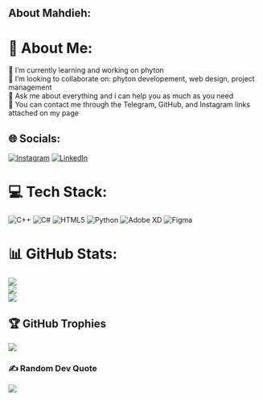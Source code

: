 ## About Mahdieh: 

# 💫 About Me:
🐍 I’m currently learning and working on phyton<br>🧠 I’m looking to collaborate on: phyton developement, web design, project management<br>📖 Ask me about everything and i can help you as much as you need<br>🔗 You can contact me through the Telegram, GitHub, and Instagram links attached on my page


## 🌐 Socials:
[![Instagram](https://img.shields.io/badge/Instagram-%23E4405F.svg?logo=Instagram&logoColor=white)](https://instagram.com/https://instagram.com/mahdieh_mo) [![LinkedIn](https://img.shields.io/badge/LinkedIn-%230077B5.svg?logo=linkedin&logoColor=white)](https://linkedin.com/in/https://www.linkedin.com/in/mahdieh-mokhtari-60836b279) 

# 💻 Tech Stack:
![C++](https://img.shields.io/badge/c++-%2300599C.svg?style=for-the-badge&logo=c%2B%2B&logoColor=white) ![C#](https://img.shields.io/badge/c%23-%23239120.svg?style=for-the-badge&logo=csharp&logoColor=white) ![HTML5](https://img.shields.io/badge/html5-%23E34F26.svg?style=for-the-badge&logo=html5&logoColor=white) ![Python](https://img.shields.io/badge/python-3670A0?style=for-the-badge&logo=python&logoColor=ffdd54) ![Adobe XD](https://img.shields.io/badge/Adobe%20XD-470137?style=for-the-badge&logo=Adobe%20XD&logoColor=#FF61F6) ![Figma](https://img.shields.io/badge/figma-%23F24E1E.svg?style=for-the-badge&logo=figma&logoColor=white)
# 📊 GitHub Stats:
![](https://github-readme-stats.vercel.app/api?username=MahdieMokhtari&theme=dark&hide_border=false&include_all_commits=false&count_private=false)<br/>
![](https://nirzak-streak-stats.vercel.app/?user=MahdieMokhtari&theme=dark&hide_border=false)<br/>
![](https://github-readme-stats.vercel.app/api/top-langs/?username=MahdieMokhtari&theme=dark&hide_border=false&include_all_commits=false&count_private=false&layout=compact)

## 🏆 GitHub Trophies
![](https://github-profile-trophy.vercel.app/?username=MahdieMokhtari&theme=radical&no-frame=false&no-bg=false&margin-w=4)

### ✍️ Random Dev Quote
![](https://quotes-github-readme.vercel.app/api?type=vetical&theme=radical)
